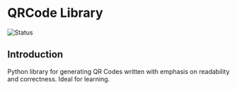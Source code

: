 # QRCode Library

![Status](https://img.shields.io/badge/status-under%20development-orange)

## Introduction

Python library for generating QR Codes written with emphasis on readability and correctness. Ideal for learning.
